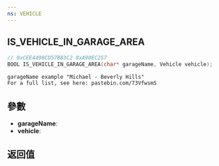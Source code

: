 ```yaml
---
ns: VEHICLE
---
```

## IS_VEHICLE_IN_GARAGE_AREA

```c
// 0xCEE4490CD57BB3C2 0xA90EC257
BOOL IS_VEHICLE_IN_GARAGE_AREA(char* garageName, Vehicle vehicle);
```

```
garageName example "Michael - Beverly Hills"  
For a full list, see here: pastebin.com/73VfwsmS  
```

## 參數
* **garageName**: 
* **vehicle**: 

## 返回值
